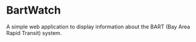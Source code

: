 # BartWatch
A simple web application to display information about the BART (Bay Area Rapid Transit) system.
